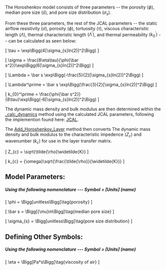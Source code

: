The Horoshenkov model consists of three parameters -- the porosity $(\phi)$, median pore size $(\bar s)$, and pore size distribution $(\sigma_{s})$.

From these three parameters, the rest of the JCAL parameters -- the static airflow resistivity $(\sigma)$, porosity $(\phi)$, tortuosity $(\tau)$, viscous characteristic length $(\Lambda)$, thermal characteristic length $(\Lambda^\prime)$, and thermal permeability $(k_{0}^\prime)$ -- can be calculated as seen below:

\[
\tau = \exp\Bigg(4[\sigma_{s}ln(2)]^2\Bigg)
\]

\[
\sigma = \frac{8\eta\tau}{\phi{\bar s^2}}\exp\Bigg(6[\sigma_{s}ln(2)]^2\Bigg)
\]

\[
\Lambda = \bar s \exp\Bigg(-\frac{5}{2}[\sigma_{s}ln(2)]^2\Bigg)
\]

\[
\Lambda^\prime = \bar s \exp\Bigg(\frac{3}{2}[\sigma_{s}ln(2)]^2\Bigg)
\]

\[
k_{0}^\prime = \frac{\phi{\bar s^2}}{8\tau}\exp\Bigg(-6[\sigma_{s}ln(2)]^2\Bigg)
\]

The dynamic mass density and bulk modulus are then determined within the [_calc_dynamics](https://jakep72.github.io/acoustipy/AcousticTMM/#src.acoustipy.TMM.AcousticTMM._calc_dynamics) method using the calculated JCAL parameters, following the implemention found here: [JCAL](https://jakep72.github.io/acoustipy/Theory/JCAL_Model/).

The [Add_Horoshenkov_Layer](https://jakep72.github.io/acoustipy/AcousticTMM/#src.acoustipy.TMM.AcousticTMM.Add_Horoshenkov_Layer) method then converts The dynamic mass density and bulk modulus to the characteristic impedence $(Z_{c})$ and wavenumber $(k_{c})$ for use in the layer transfer matrix.

\[
Z_{c} = \sqrt{\tilde{\rho}\widetilde{K}}
\]

\[
k_{c} = {\omega}\sqrt{\frac{\tilde{\rho}}{\widetilde{K}}}
\]

## Model Parameters:

##### Using the following nomenclature --- Symbol = [Units] (name)


\[
\phi = \Bigg[unitless\Bigg]\tag{porosity}
\]

\[
\bar s = \Bigg[{\mu}m\Bigg]\tag{median pore size}
\]

\[
\sigma_{s} = \Bigg[unitless\Bigg]\tag{pore size distribution}
\]




## Defining Other Symbols:

##### Using the following nomenclature --- Symbol = [Units] (name)

\[
\eta = \Bigg[Pa*s\Bigg]\tag{viscosity of air}
\]
